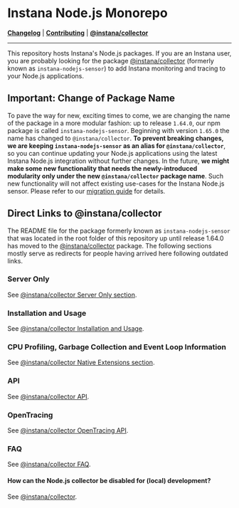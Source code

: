 # Instana Node.js Monorepo

**[Changelog](CHANGELOG.md)** |
**[Contributing](CONTRIBUTING.md)** |
**[@instana/collector](packages/collector/README.md)**

---

This repository hosts Instana's Node.js packages. If you are an Instana user, you are probably looking for the package [@instana/collector](packages/collector/README.md) (formerly known as `instana-nodejs-sensor`) to add Instana monitoring and tracing to your Node.js applications.

## Important: Change of Package Name

To pave the way for new, exciting times to come, we are changing the name of the package in a more modular fashion: up to release `1.64.0`, our npm package is called `instana-nodejs-sensor`. Beginning with version `1.65.0` the name has changed to `@instana/collector`. **To prevent breaking changes, we are keeping `instana-nodejs-sensor` as an alias for `@instana/collector`**, so you can continue updating your Node.js applications using the latest Instana Node.js integration without further changes. In the future, **we might make some new functionality that needs the newly-introduced modularity  only under the new `@instana/collector` package name**. Such new functionality will not affect existing use-cases for the Instana Node.js sensor. Please refer to our [migration guide](https://github.com/instana/nodejs-sensor/tree/master/packages/collector#migrating-from-instana-nodejs-sensor-to-instanacollector) for details.

## Direct Links to @instana/collector

The README file for the package formerly known as `instana-nodejs-sensor` that was located in the root folder of this repository up until release 1.64.0 has moved to the [@instana/collector](packages/collector/README.md) package. The following sections mostly serve as redirects for people having arrived here following outdated links.

### Server Only

See [@instana/collector Server Only section](packages/collector/README.md#server-only).

### Installation and Usage

See [@instana/collector Installation and Usage](packages/collector/README.md#installation-and-usage).

### CPU Profiling, Garbage Collection and Event Loop Information

See [@instana/collector Native Extensions section](packages/collector/README.md#cpu-profiling-garbage-collection-and-event-loop-information).

### API

See [@instana/collector API](packages/collector/API.md).

### OpenTracing

See [@instana/collector OpenTracing API](packages/collector/API.md#opentracing-integration).

### FAQ

See [@instana/collector FAQ](packages/collector/README.md#faq).

#### How can the Node.js collector be disabled for (local) development?

See [@instana/collector](packages/collector/README.md#how-can-the-nodejs-collector-be-disabled-for-local-development).
